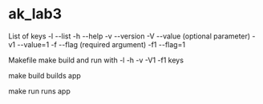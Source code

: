 # ak_lab3

List of keys
-l --list
-h --help
-v --version
-V --value (optional parameter)
-v1
--value=1
-f --flag (required argument)
-f1
--flag=1

Makefile
make build and run with -l -h -v -V1 -f1 keys

make build
builds app

make run
runs app
